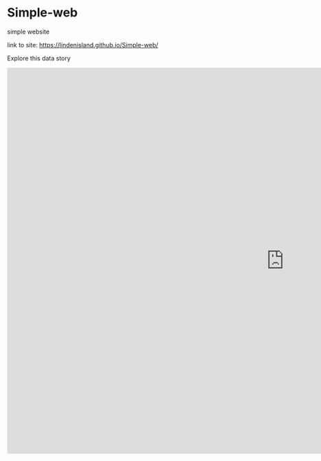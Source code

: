 # Simple-web
simple website


link to site: https://lindenisland.github.io/Simple-web/

Explore this data story

<iframe src="https://public.tableau.com/shared/P3GBFZFP5?:display_count=y&:origin=viz_share_link?:embed=y&amp;:display_count=yes&amp;publish=yes&amp;amp;:showVizHome=no" width="1290" height="900" scrolling="yes" class="iframe-class" frameborder="0"></iframe>
